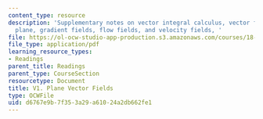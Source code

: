 ```yaml
---
content_type: resource
description: 'Supplementary notes on vector integral calculus, vector fields in the
  plane, gradient fields, flow fields, and velocity fields, '
file: https://ol-ocw-studio-app-production.s3.amazonaws.com/courses/18-02-multivariable-calculus-fall-2007/d6767e9b7f353a29a61024a2db662fe1_plane_vector_fld.pdf
file_type: application/pdf
learning_resource_types:
- Readings
parent_title: Readings
parent_type: CourseSection
resourcetype: Document
title: V1. Plane Vector Fields
type: OCWFile
uid: d6767e9b-7f35-3a29-a610-24a2db662fe1
---
```

